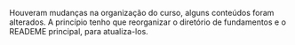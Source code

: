 Houveram mudanças na organização do curso, alguns conteúdos foram alterados. A princípio tenho que reorganizar o diretório de fundamentos e o READEME principal, para atualiza-los.